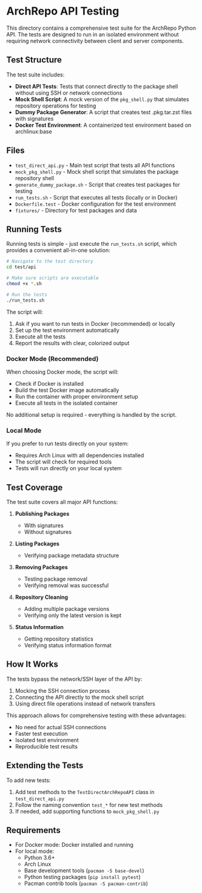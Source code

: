 # ArchRepo API Testing

This directory contains a comprehensive test suite for the ArchRepo Python API. The tests are designed to run in an isolated environment without requiring network connectivity between client and server components.

## Test Structure

The test suite includes:

- **Direct API Tests**: Tests that connect directly to the package shell without using SSH or network connections
- **Mock Shell Script**: A mock version of the `pkg_shell.py` that simulates repository operations for testing
- **Dummy Package Generator**: A script that creates test .pkg.tar.zst files with signatures
- **Docker Test Environment**: A containerized test environment based on archlinux:base

## Files

- `test_direct_api.py` - Main test script that tests all API functions
- `mock_pkg_shell.py` - Mock shell script that simulates the package repository shell
- `generate_dummy_package.sh` - Script that creates test packages for testing
- `run_tests.sh` - Script that executes all tests (locally or in Docker)
- `Dockerfile.test` - Docker configuration for the test environment
- `fixtures/` - Directory for test packages and data

## Running Tests

Running tests is simple - just execute the `run_tests.sh` script, which provides a convenient all-in-one solution:

```bash
# Navigate to the test directory
cd test/api

# Make sure scripts are executable
chmod +x *.sh

# Run the tests
./run_tests.sh
```

The script will:
1. Ask if you want to run tests in Docker (recommended) or locally
2. Set up the test environment automatically
3. Execute all the tests
4. Report the results with clear, colorized output

### Docker Mode (Recommended)

When choosing Docker mode, the script will:
- Check if Docker is installed
- Build the test Docker image automatically
- Run the container with proper environment setup
- Execute all tests in the isolated container

No additional setup is required - everything is handled by the script.

### Local Mode

If you prefer to run tests directly on your system:
- Requires Arch Linux with all dependencies installed
- The script will check for required tools
- Tests will run directly on your local system

## Test Coverage

The test suite covers all major API functions:

1. **Publishing Packages**
   - With signatures
   - Without signatures

2. **Listing Packages**
   - Verifying package metadata structure

3. **Removing Packages**
   - Testing package removal
   - Verifying removal was successful

4. **Repository Cleaning**
   - Adding multiple package versions
   - Verifying only the latest version is kept

5. **Status Information**
   - Getting repository statistics
   - Verifying status information format

## How It Works

The tests bypass the network/SSH layer of the API by:

1. Mocking the SSH connection process
2. Connecting the API directly to the mock shell script
3. Using direct file operations instead of network transfers

This approach allows for comprehensive testing with these advantages:
- No need for actual SSH connections
- Faster test execution
- Isolated test environment
- Reproducible test results

## Extending the Tests

To add new tests:

1. Add test methods to the `TestDirectArchRepoAPI` class in `test_direct_api.py`
2. Follow the naming convention `test_*` for new test methods
3. If needed, add supporting functions to `mock_pkg_shell.py`

## Requirements

- For Docker mode: Docker installed and running
- For local mode:
  - Python 3.6+
  - Arch Linux
  - Base development tools (`pacman -S base-devel`)
  - Python testing packages (`pip install pytest`)
  - Pacman contrib tools (`pacman -S pacman-contrib`)
